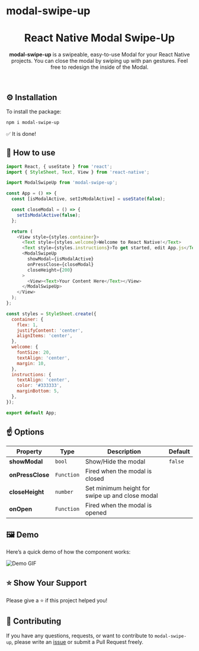 # modal-swipe-up

<div align="center">

<h1>React Native Modal Swipe-Up</h1>

**modal-swipe-up** is a swipeable, easy-to-use Modal for your React Native projects. You can close the modal by swiping up with pan gestures. Feel free to redesign the inside of the Modal.

</div>

<br/>

## ⚙️ Installation

To install the package:

```bash
npm i modal-swipe-up
```

✅ It is done!

## 🚀 How to use

```javascript
import React, { useState } from 'react';
import { StyleSheet, Text, View } from 'react-native';

import ModalSwipeUp from 'modal-swipe-up';

const App = () => {
  const [isModalActive, setIsModalActive] = useState(false);

  const closeModal = () => {
    setIsModalActive(false);
  };

  return (
    <View style={styles.container}>
      <Text style={styles.welcome}>Welcome to React Native!</Text>
      <Text style={styles.instructions}>To get started, edit App.js</Text>
      <ModalSwipeUp
        showModal={isModalActive}
        onPressClose={closeModal}
        closeHeight={200}
      >
        <View><Text>Your Content Here</Text></View>
      </ModalSwipeUp>
    </View>
  );
};

const styles = StyleSheet.create({
  container: {
    flex: 1,
    justifyContent: 'center',
    alignItems: 'center',
  },
  welcome: {
    fontSize: 20,
    textAlign: 'center',
    margin: 10,
  },
  instructions: {
    textAlign: 'center',
    color: '#333333',
    marginBottom: 5,
  },
});

export default App;
```

## ☝️ Options

| Property               | Type       | Description                                                 | Default |
| ----------------------- | ---------- | ----------------------------------------------------------- | ------- |
| **showModal**           | `bool`     | Show/Hide the modal                                         | `false` |
| **onPressClose**        | `Function` | Fired when the modal is closed                              |         |
| **closeHeight**         | `number`   | Set minimum height for swipe up and close modal             |         |
| **onOpen**              | `Function` | Fired when the modal is opened                              |         |

## 🖼️ Demo

Here’s a quick demo of how the component works:

![Demo GIF](https://github.com/raouldandresy/gif/blob/main/swipe-up-modal.gif)

## ⭐️ Show Your Support

Please give a ⭐️ if this project helped you!

## 👏 Contributing

If you have any questions, requests, or want to contribute to `modal-swipe-up`, please write an [issue](https://github.com/raouldandresy/modal-swipe-up/issues) or submit a Pull Request freely.

